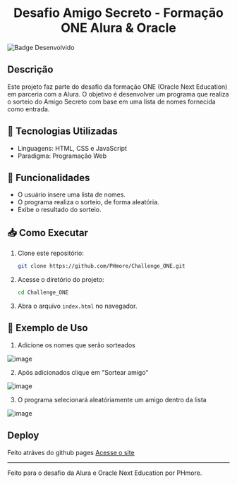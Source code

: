 <h1 align="center"> Desafio Amigo Secreto - Formação ONE Alura & Oracle </h1>

![Badge Desenvolvido](https://img.shields.io/static/v1?label=STATUS&message=DESENVOLVIDO&color=GREEN&style=for-the-badge)

##  Descrição

Este projeto faz parte do desafio da formação ONE (Oracle Next Education) em parceria com a Alura. O objetivo é desenvolver um programa que realiza o sorteio do Amigo Secreto com base em uma lista de nomes fornecida como entrada.

## 🚀 Tecnologias Utilizadas
- Linguagens: HTML, CSS e JavaScript
- Paradigma: Programação Web

## 📌 Funcionalidades
- O usuário insere uma lista de nomes.
- O programa realiza o sorteio, de forma aleatória.
- Exibe o resultado do sorteio.

## 📥 Como Executar

1. Clone este repositório:
   ```bash
   git clone https://github.com/PHmore/Challenge_ONE.git
   ```
2. Acesse o diretório do projeto:
   ```bash
   cd Challenge_ONE
   ```
3. Abra o arquivo `index.html` no navegador.

## 🎲 Exemplo de Uso

1. Adicione os nomes que serão sorteados

![image](https://github.com/user-attachments/assets/5aad57aa-cabe-4784-b160-db355b7f3005)

2. Após adicionados clique em "Sortear amigo"

![image](https://github.com/user-attachments/assets/90cb1bf0-0171-4a90-b313-e111e011408a)

3. O programa selecionará aleatóriamente um amigo dentro da lista

![image](https://github.com/user-attachments/assets/89c1a3f5-a13b-4f94-bb5e-0643020d5655)

## Deploy

Feito atráves do github pages
[Acesse o site](https://phmore.github.io/Challenge_ONE/)

---
Feito para o desafio da Alura e Oracle Next Education por PHmore.

